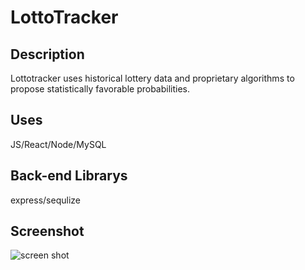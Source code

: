 # LottoTracker

## Description

Lottotracker uses historical lottery data and proprietary algorithms to propose statistically favorable probabilities.

## Uses

JS/React/Node/MySQL

## Back-end Librarys

express/sequlize

## Screenshot

![screen shot](./assets/images/screenshot.png)
